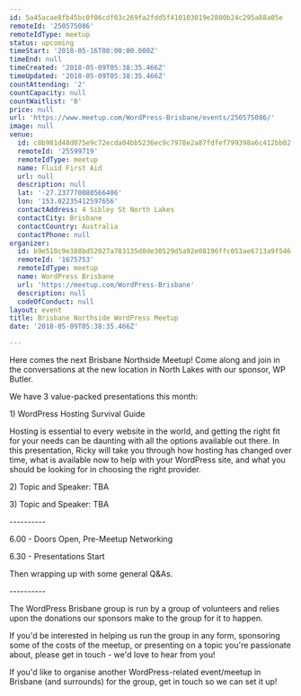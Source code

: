 ```yaml
---
id: 5a45acae8fb45bc0f06cdf03c269fa2fdd5f410103019e2800b24c295a88a05e
remoteId: '250575086'
remoteIdType: meetup
status: upcoming
timeStart: '2018-05-16T08:00:00.000Z'
timeEnd: null
timeCreated: '2018-05-09T05:38:35.466Z'
timeUpdated: '2018-05-09T05:38:35.466Z'
countAttending: '2'
countCapacity: null
countWaitlist: '0'
price: null
url: 'https://www.meetup.com/WordPress-Brisbane/events/250575086/'
image: null
venue:
  id: c8b981d48d075e9c72ecda04bb5236ec9c7978e2a87fdfef799398a6c412bb02
  remoteId: '25599719'
  remoteIdType: meetup
  name: Fluid First Aid
  url: null
  description: null
  lat: '-27.237770080566406'
  lon: '153.02235412597656'
  contactAddress: 4 Sibley St North Lakes
  contactCity: Brisbane
  contactCountry: Australia
  contactPhone: null
organizer:
  id: b9e510c9e388bd52027a783135d0de30529d5a92e08196ffc053ae6713a9f546
  remoteId: '1675753'
  remoteIdType: meetup
  name: WordPress Brisbane
  url: 'https://meetup.com/WordPress-Brisbane'
  description: null
  codeOfConduct: null
layout: event
title: Brisbane Northside WordPress Meetup
date: '2018-05-09T05:38:35.466Z'

---
```

<p>Here comes the next Brisbane Northside Meetup! Come along and join in the conversations at the new location in North Lakes with our sponsor, WP Butler.</p> <p>We have 3 value-packed presentations this month:</p> <p>1) WordPress Hosting Survival Guide</p> <p>Hosting is essential to every website in the world, and getting the right fit for your needs can be daunting with all the options available out there. In this presentation, Ricky will take you through how hosting has changed over time, what is available now to help with your WordPress site, and what you should be looking for in choosing the right provider.</p> <p>2) Topic and Speaker: TBA</p> <p>3) Topic and Speaker: TBA</p> <p>----------</p> <p>6.00 - Doors Open, Pre-Meetup Networking</p> <p>6.30 - Presentations Start</p> <p>Then wrapping up with some general Q&amp;As.</p> <p>----------</p> <p>The WordPress Brisbane group is run by a group of volunteers and relies upon the donations our sponsors make to the group for it to happen.</p> <p>If you'd be interested in helping us run the group in any form, sponsoring some of the costs of the meetup, or presenting on a topic you're passionate about, please get in touch - we'd love to hear from you!</p> <p>If you'd like to organise another WordPress-related event/meetup in Brisbane (and surrounds) for the group, get in touch so we can set it up!</p>
